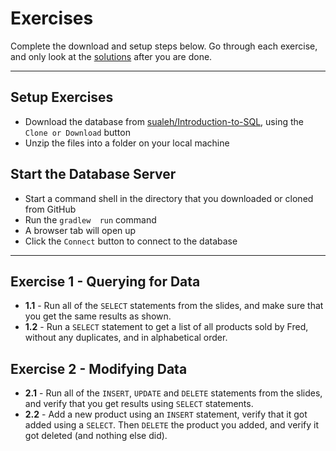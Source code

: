 # Exercises

Complete the download and setup steps below. Go through each exercise, and only look at the [solutions](Solutions.md) after you are done.

--------

## Setup Exercises

- Download the database from [sualeh/Introduction-to-SQL](https://github.com/sualeh/Introduction-to-SQL), using the `Clone or Download` button
- Unzip the files into a folder on your local machine

## Start the Database Server

- Start a command shell in the directory that you downloaded or cloned from GitHub
- Run the `gradlew  run` command
- A browser tab will open up
- Click the `Connect` button to connect to the database

--------

## Exercise 1 - Querying for Data

- **1.1** - Run all of the `SELECT` statements from the slides, and make sure that you get the same results as shown.
- **1.2** - Run a `SELECT` statement to get a list of all products sold by Fred, without any duplicates, and in alphabetical order.

## Exercise 2 - Modifying Data

- **2.1** - Run all of the `INSERT`, `UPDATE` and `DELETE` statements from the slides, and verify that you get results using `SELECT` statements.
- **2.2** - Add a new product using an `INSERT` statement, verify that it got added using a `SELECT`. Then `DELETE` the product you added, and verify it got deleted (and nothing else did).
